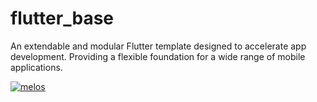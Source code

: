 # flutter_base

An extendable and modular Flutter template designed to accelerate app development. Providing a flexible foundation for a wide range of mobile applications.

[![melos](https://img.shields.io/badge/maintained%20with-melos-f700ff.svg?style=flat-square)](https://github.com/invertase/melos)
